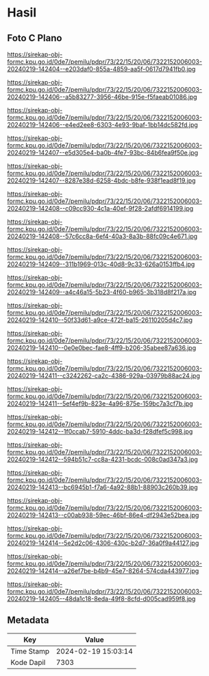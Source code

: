 # Hasil

## Foto C Plano

https://sirekap-obj-formc.kpu.go.id/0de7/pemilu/pdpr/73/22/15/20/06/7322152006003-20240219-142404--e203daf0-855a-4859-aa5f-0617d7941fb0.jpg

https://sirekap-obj-formc.kpu.go.id/0de7/pemilu/pdpr/73/22/15/20/06/7322152006003-20240219-142406--a5b83277-3956-46be-915e-f5faeab01086.jpg

https://sirekap-obj-formc.kpu.go.id/0de7/pemilu/pdpr/73/22/15/20/06/7322152006003-20240219-142406--e4ed2ee8-6303-4e93-9baf-1bb14dc582fd.jpg

https://sirekap-obj-formc.kpu.go.id/0de7/pemilu/pdpr/73/22/15/20/06/7322152006003-20240219-142407--e5d305e4-ba0b-4fe7-93bc-84b6fea9f50e.jpg

https://sirekap-obj-formc.kpu.go.id/0de7/pemilu/pdpr/73/22/15/20/06/7322152006003-20240219-142407--8287e38d-6258-4bdc-b8fe-938f1ead8f19.jpg

https://sirekap-obj-formc.kpu.go.id/0de7/pemilu/pdpr/73/22/15/20/06/7322152006003-20240219-142408--c09cc930-4c1a-40ef-9f28-2afdf6914199.jpg

https://sirekap-obj-formc.kpu.go.id/0de7/pemilu/pdpr/73/22/15/20/06/7322152006003-20240219-142408--57c6cc8a-6ef4-40a3-8a3b-88fc09c4e671.jpg

https://sirekap-obj-formc.kpu.go.id/0de7/pemilu/pdpr/73/22/15/20/06/7322152006003-20240219-142409--311b1969-013c-40d8-9c33-626a0153ffb4.jpg

https://sirekap-obj-formc.kpu.go.id/0de7/pemilu/pdpr/73/22/15/20/06/7322152006003-20240219-142409--a4c46a15-5b23-4f60-b965-3b318d8f217a.jpg

https://sirekap-obj-formc.kpu.go.id/0de7/pemilu/pdpr/73/22/15/20/06/7322152006003-20240219-142410--50f33d61-a9ce-472f-ba15-26110205d4c7.jpg

https://sirekap-obj-formc.kpu.go.id/0de7/pemilu/pdpr/73/22/15/20/06/7322152006003-20240219-142410--0e0e0bec-fae8-4ff9-b206-35abee87a636.jpg

https://sirekap-obj-formc.kpu.go.id/0de7/pemilu/pdpr/73/22/15/20/06/7322152006003-20240219-142411--c3242262-ca2c-4386-929a-03979b88ac24.jpg

https://sirekap-obj-formc.kpu.go.id/0de7/pemilu/pdpr/73/22/15/20/06/7322152006003-20240219-142411--5ef4ef9b-823e-4a96-875e-159bc7a3cf7b.jpg

https://sirekap-obj-formc.kpu.go.id/0de7/pemilu/pdpr/73/22/15/20/06/7322152006003-20240219-142412--1f0ccab7-5910-4ddc-ba3d-f28dfef5c998.jpg

https://sirekap-obj-formc.kpu.go.id/0de7/pemilu/pdpr/73/22/15/20/06/7322152006003-20240219-142412--594b51c7-cc8a-4231-bcdc-008c0ad347a3.jpg

https://sirekap-obj-formc.kpu.go.id/0de7/pemilu/pdpr/73/22/15/20/06/7322152006003-20240219-142413--bc6945b1-f7a6-4a92-88b1-88903c260b39.jpg

https://sirekap-obj-formc.kpu.go.id/0de7/pemilu/pdpr/73/22/15/20/06/7322152006003-20240219-142413--c00ab938-59ec-46bf-86e4-df2943e52bea.jpg

https://sirekap-obj-formc.kpu.go.id/0de7/pemilu/pdpr/73/22/15/20/06/7322152006003-20240219-142414--5e2d2c06-4306-430c-b2d7-36a0f9a44127.jpg

https://sirekap-obj-formc.kpu.go.id/0de7/pemilu/pdpr/73/22/15/20/06/7322152006003-20240219-142414--a26ef7be-b4b9-45e7-8264-574cda443977.jpg

https://sirekap-obj-formc.kpu.go.id/0de7/pemilu/pdpr/73/22/15/20/06/7322152006003-20240219-142405--48da1c18-8eda-49f8-8cfd-d005cad959f8.jpg


## Metadata

| Key        | Value               |
| ---------- | ------------------- |
| Time Stamp | 2024-02-19 15:03:14 |
| Kode Dapil | 7303                |



